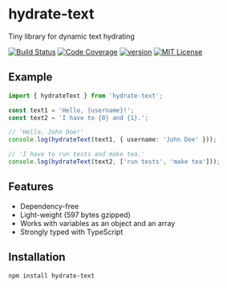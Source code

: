 # hydrate-text
Tiny library for dynamic text hydrating

[![Build Status][build-badge]][build]
[![Code Coverage][coverage-badge]][coverage]
[![version][version-badge]][package]
[![MIT License][license-badge]][license]

[build-badge]: https://github.com/vasilii-kovalev/hydrate-text/workflows/build-test/badge.svg?branch-master
[build]: https://github.com/vasilii-kovalev/hydrate-text/actions?query=workflow%3Abuild-test+branch%3Amaster

[coverage-badge]: https://coveralls.io/repos/github/vasilii-kovalev/hydrate-text/badge.svg?branch=master
[coverage]: https://coveralls.io/github/vasilii-kovalev/hydrate-text?branch=master

[version-badge]: https://img.shields.io/npm/v/hydrate-text.svg
[package]: https://www.npmjs.com/package/hydrate-text

[license-badge]: https://img.shields.io/npm/l/hydrate-text.svg
[license]: https://github.com/vasilii-kovalev/hydrate-text/blob/master/LICENSE

## Example
```typescript
import { hydrateText } from 'hydrate-text';

const text1 = 'Hello, {username}!';
const text2 = 'I have to {0} and {1}.';

// 'Hello, John Doe!'
console.log(hydrateText(text1, { username: 'John Doe' }));

// 'I have to run tests and make tea.'
console.log(hydrateText(text2, ['run tests', 'make tea']));
```

## Features
* Dependency-free
* Light-weight (597 bytes gzipped)
* Works with variables as an object and an array
* Strongly typed with TypeScript

## Installation
```shell
npm install hydrate-text
```
